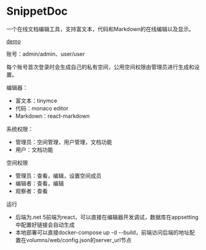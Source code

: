 # SnippetDoc

一个在线文档编辑工具，支持富文本，代码和Markdown的在线编辑以及显示。

[demo](http://180.163.89.224:21001/login)

账号：admin/admin、user/user

每个账号首次登录时会生成自己的私有空间，公用空间权限由管理员进行生成和设置。

编辑器：

- 富文本：tinymce
- 代码：monaco editor
- Markdown：react-markdown

系统权限：

- 管理员：空间管理，用户管理，文档功能
- 用户：文档功能

空间权限

- 管理员：查看，编辑，设置空间成员
- 编辑者：查看，编辑
- 观察者：查看

运行

- 后端为.net 5前端为react，可以直接在编辑器开发调试，数据库在appsetting中配置好链接会自动生成
- 本地部署可以直接docker-compose up -d --build，前端访问后端的地址配置在volumns/web/config.json的server_url节点
